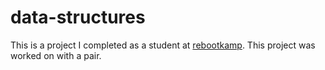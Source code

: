 # data-structures
This is a project I completed as a student at [rebootkamp](http://rbk.org/). This project was worked on with a pair.
